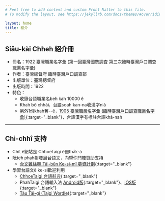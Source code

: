 ```yaml
---
# Feel free to add content and custom Front Matter to this file.
# To modify the layout, see https://jekyllrb.com/docs/themes/#overriding-theme-defaults

layout: home
title: 紹介
---
```


## Siāu-kài Chheh 紹介冊
- 冊名：1922 臺灣職業名字彙 (第一回臺灣國勢調査 第三次臨時臺灣戶口調査 職業名字彙)
- 作者：臺灣總督府 臨時臺灣戶口調查部
- 出版單位：臺灣總督府
- 出版時間：1922
- 特色：
  - 收錄台語職業名beh kah 10000 ê
  - Khah bô chhái，台語soah kan-na收漢字niâ
  - 另外1份khah舊--ê，[1905 臺灣職業名字彙 (臨時臺灣戶口調查職業名字彙)](http://thak.taigi.info/1905TaioanChitgiapMiaJilui/){:target="_blank"}，台語漢字有標註台語khá-nah

---
## Chi-chhî 支持
- Chit ê網站是 ChhoeTaigi ê冊tha̍k-á
- 阮teh phah拚發展台語文，向望你鬥陣贊助支持
  - [台文雞絲麵 Tâi-bûn Ke-si-mī 募資計劃](https://r.zecz.ec/JiZo){:target="_blank"}
- 學習台語文ê ke-si歡迎利用
  - [ChhoeTaigi 台語辭典](https://chhoe.taigi.info/){:target="_blank"}
  - PhahTaigi 台語輸入法 [Android版](http://bit.ly/PhahTaigi-Android){:target="_blank"}、[iOS版](http://bit.ly/PhahTaigi-iOS){:target="_blank"}
  - [Tàu Tâi-gí (Taigi Wordle)](https://tau.taigi.info/){:target="_blank"}